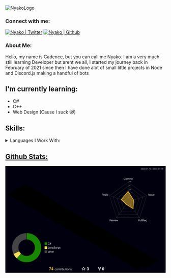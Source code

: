 ![NyakoLogo](https://user-images.githubusercontent.com/76189851/212523027-39da436d-ad28-4ed3-ae24-ac58a672d5e8.png)

### Connect with me:
<a href="http://www.twitter.com/nyakonii"><img src="https://user-images.githubusercontent.com/76189851/212523415-419239f4-dd09-4585-8145-5f4f1d5b4508.png" alt="Nyako | Twitter" width="35px"/></a>
<a href="http://www.github.com/Nyakonii"><img src="https://user-images.githubusercontent.com/76189851/212523470-196401a4-e8ac-49c3-9835-de8004dc91ba.png" alt="Nyako | Github" width="35px"/></a>
<br/>

### About Me:
Hello, my name is Cadence, but you can call me Nyako. I am a very much still learning Developer but arent we all, I started my journey back in February of 2021 since then I have done alot of small little projects in Node and Discord.js making a handful of bots
<br/>

## I'm currently learning:
- C#
- C++
- Web Design (Cause I suck 😿)

## Skills:

<details>
<summary>Languages I Work With:</summary>
<br/>
<p align="left"> <a href="https://www.javascript.com/" target="_blank"> <img src="https://cdn.worldvectorlogo.com/logos/logo-javascript.svg" alt="JS" width="40" height="40"/>
<a href="https://learn.microsoft.com/en-us/dotnet/csharp/" target="_blank"> <img src="https://cdn.worldvectorlogo.com/logos/c--4.svg" alt="C#" width="40" height="40"/>
<a href="https://cplusplus.com/" target="_blank"> <img src="https://cdn.worldvectorlogo.com/logos/c.svg" alt="C++" width="40" height="40"/>
<a href="https://en.wikipedia.org/wiki/C_(programming_language)" target="_blank"> <img src="https://cdn.worldvectorlogo.com/logos/c-1.svg" alt="C" width="40" height="40"/>
<a href="https://www.lua.org/" target="_blank"> <img src="https://cdn.worldvectorlogo.com/logos/lua-5.svg" alt="Lua" width="40" height="40"/>
<a href="https://www.python.org/" target="_blank"> <img src="https://cdn.worldvectorlogo.com/logos/python-5.svg" alt="Python" width="40" height="40"/>
</p>

</details>


## Github Stats:

![](./profile-3d-contrib/profile-night-rainbow.svg)

<!---
[![Readme Card](https://github-readme-stats.vercel.app/api/pin/?username=Nyakonii&repo=StudyProjects&bg_color=1e1e2e&text_color=cdd6f4&icon_color=cba6f7&title_color=94e2d5&hide_border=true)](https://github.com/Nyakonii/StudyProjects)
                            
![Nyako's Failure Tracker](https://github-readme-stats.vercel.app/api?username=Nyakonii&hide=issues&count_private=true&bg_color=1e1e2e&text_color=cdd6f4&icon_color=cba6f7&title_color=94e2d5&hide_border=true&custom_title=Nyakos-Failure-Tracker)

[![Top Langs](https://github-readme-stats.vercel.app/api/top-langs/?username=Nyakonii&count_private=true&bg_color=1e1e2e&text_color=cdd6f4&icon_color=cba6f7&title_color=94e2d5&hide_border=true)](https://github.com/Nyakonii)

![](https://img.shields.io/badge/C++-informational?style=for-the-badge&color=00599C)
![](https://img.shields.io/badge/CSharp-informational?style=for-the-badge&color=239120)
![](https://img.shields.io/badge/Lua-informational?style=for-the-badge&color=2C2D72)
![](https://img.shields.io/badge/JavaScript-informational?style=for-the-badge&color=F7DF1E)
![](https://img.shields.io/badge/Python-informational?style=for-the-badge&color=3776AB)
![](https://img.shields.io/badge/HTML5-informational?style=for-the-badge&color=E34F26)

<br/>
<br/>
